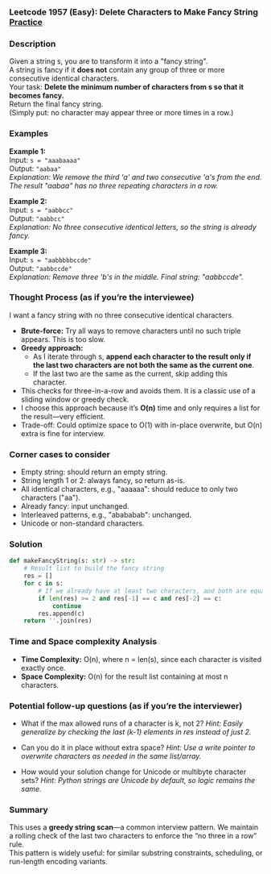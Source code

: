 ### Leetcode 1957 (Easy): Delete Characters to Make Fancy String [Practice](https://leetcode.com/problems/delete-characters-to-make-fancy-string)

### Description  
Given a string s, you are to transform it into a "fancy string".  
A string is fancy if it **does not** contain any group of three or more consecutive identical characters.  
Your task: **Delete the minimum number of characters from s so that it becomes fancy.**  
Return the final fancy string.  
(Simply put: no character may appear three or more times in a row.)

### Examples  

**Example 1:**  
Input: `s = "aaabaaaa"`  
Output: `"aabaa"`  
*Explanation: We remove the third 'a' and two consecutive 'a's from the end. The result "aabaa" has no three repeating characters in a row.*

**Example 2:**  
Input: `s = "aabbcc"`  
Output: `"aabbcc"`  
*Explanation: No three consecutive identical letters, so the string is already fancy.*

**Example 3:**  
Input: `s = "aabbbbbccde"`  
Output: `"aabbccde"`  
*Explanation: Remove three 'b's in the middle. Final string: "aabbccde".*

### Thought Process (as if you’re the interviewee)  
I want a fancy string with no three consecutive identical characters.  
- **Brute-force:** Try all ways to remove characters until no such triple appears. This is too slow.
- **Greedy approach:**  
  - As I iterate through s, **append each character to the result only if the last two characters are not both the same as the current one**.
  - If the last two are the same as the current, skip adding this character.
- This checks for three-in-a-row and avoids them. It is a classic use of a sliding window or greedy check.
- I choose this approach because it’s **O(n)** time and only requires a list for the result—very efficient.  
- Trade-off: Could optimize space to O(1) with in-place overwrite, but O(n) extra is fine for interview.

### Corner cases to consider  
- Empty string: should return an empty string.
- String length 1 or 2: always fancy, so return as-is.
- All identical characters, e.g., "aaaaaa": should reduce to only two characters ("aa").
- Already fancy: input unchanged.
- Interleaved patterns, e.g., "abababab": unchanged.
- Unicode or non-standard characters.

### Solution

```python
def makeFancyString(s: str) -> str:
    # Result list to build the fancy string
    res = []
    for c in s:
        # If we already have at least two characters, and both are equal to current, skip adding
        if len(res) >= 2 and res[-1] == c and res[-2] == c:
            continue
        res.append(c)
    return ''.join(res)
```

### Time and Space complexity Analysis  

- **Time Complexity:** O(n), where n = len(s), since each character is visited exactly once.
- **Space Complexity:** O(n) for the result list containing at most n characters.

### Potential follow-up questions (as if you’re the interviewer)  

- What if the max allowed runs of a character is k, not 2?
  *Hint: Easily generalize by checking the last (k-1) elements in res instead of just 2.*

- Can you do it in place without extra space?
  *Hint: Use a write pointer to overwrite characters as needed in the same list/array.*

- How would your solution change for Unicode or multibyte character sets?
  *Hint: Python strings are Unicode by default, so logic remains the same.*

### Summary
This uses a **greedy string scan**—a common interview pattern. We maintain a rolling check of the last two characters to enforce the “no three in a row” rule.  
This pattern is widely useful: for similar substring constraints, scheduling, or run-length encoding variants.